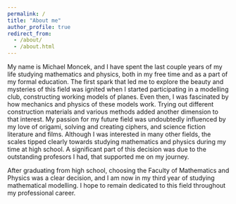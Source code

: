 ```yaml
---
permalink: /
title: "About me"
author_profile: true
redirect_from: 
  - /about/
  - /about.html
---
```

My name is Michael Moncek, and I have spent the last couple years of my life studying mathematics and physics, both in my free time and as a part of my formal education. 
The first spark that led me to explore the beauty and mysteries of this field was ignited when I started participating in a modelling club, constructing working models of planes. Even then, I was fascinated by how mechanics and physics of these models work. Trying out different construction materials and various methods added another dimension to that interest. My passion for my future field was undoubtedly influenced by my love of origami, solving and creating ciphers, and science fiction literature and films.
Although I was interested in many other fields, the scales tipped clearly towards studying mathematics and physics during my time at high school. A significant part of this decision was due to the outstanding profesors I had, that supported me on my journey.

After graduating from high school, choosing the Faculty of Mathematics and Physics was a clear decision, and I am now in my third year of studying mathematical modelling. I hope to remain dedicated to this field throughout my professional career.
